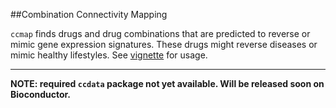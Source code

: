 ##Combination Connectivity Mapping

`ccmap` finds drugs and drug combinations that are predicted to reverse or
mimic gene expression signatures. These drugs might reverse diseases or mimic 
healthy lifestyles. See [vignette](vignettes/my-vignette.Rmd) for usage.

-----------------

**NOTE: required `ccdata` package not yet available. Will be released soon on 
Bioconductor.**
  
